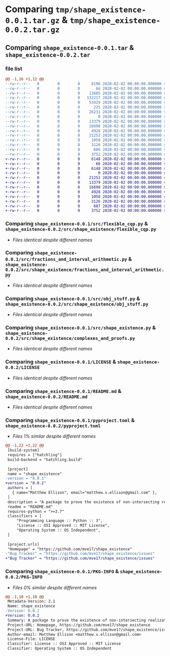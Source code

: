 # Comparing `tmp/shape_existence-0.0.1.tar.gz` & `tmp/shape_existence-0.0.2.tar.gz`

## Comparing `shape_existence-0.0.1.tar` & `shape_existence-0.0.2.tar`

### file list

```diff
@@ -1,16 +1,12 @@
--rw-r--r--   0        0        0     8196 2020-02-02 00:00:00.000000 shape_existence-0.0.1/.DS_Store
--rw-r--r--   0        0        0       66 2020-02-02 00:00:00.000000 shape_existence-0.0.1/.gitattributes
--rw-r--r--   0        0        0    13605 2020-02-02 00:00:00.000000 shape_existence-0.0.1/obj_files/345_triangle.obj
--rw-r--r--   0        0        0   132217 2020-02-02 00:00:00.000000 shape_existence-0.0.1/obj_files/icosahedron.obj
--rw-r--r--   0        0        0    53429 2020-02-02 00:00:00.000000 shape_existence-0.0.1/obj_files/octahedron.obj
--rw-r--r--   0        0        0      225 2020-02-02 00:00:00.000000 shape_existence-0.0.1/obj_files/shape_existence.mtl
--rw-r--r--   0        0        0    26231 2020-02-02 00:00:00.000000 shape_existence-0.0.1/obj_files/tetrahedron.obj
--rw-r--r--   0        0        0        0 2020-02-02 00:00:00.000000 shape_existence-0.0.1/src/__init__.py
--rw-r--r--   0        0        0    13379 2020-02-02 00:00:00.000000 shape_existence-0.0.1/src/flexible_cqp.py
--rw-r--r--   0        0        0    16698 2020-02-02 00:00:00.000000 shape_existence-0.0.1/src/fractions_and_interval_arithmetic.py
--rw-r--r--   0        0        0     4928 2020-02-02 00:00:00.000000 shape_existence-0.0.1/src/obj_stuff.py
--rw-r--r--   0        0        0    21252 2020-02-02 00:00:00.000000 shape_existence-0.0.1/src/shape_existence.py
--rw-r--r--   0        0        0     1058 2020-02-02 00:00:00.000000 shape_existence-0.0.1/LICENSE
--rw-r--r--   0        0        0     3126 2020-02-02 00:00:00.000000 shape_existence-0.0.1/README.md
--rw-r--r--   0        0        0      686 2020-02-02 00:00:00.000000 shape_existence-0.0.1/pyproject.toml
--rw-r--r--   0        0        0     3752 2020-02-02 00:00:00.000000 shape_existence-0.0.1/PKG-INFO
+-rw-r--r--   0        0        0     6148 2020-02-02 00:00:00.000000 shape_existence-0.0.2/.DS_Store
+-rw-r--r--   0        0        0       66 2020-02-02 00:00:00.000000 shape_existence-0.0.2/.gitattributes
+-rw-r--r--   0        0        0     6148 2020-02-02 00:00:00.000000 shape_existence-0.0.2/src/.DS_Store
+-rw-r--r--   0        0        0        0 2020-02-02 00:00:00.000000 shape_existence-0.0.2/src/shape_existence/__init__.py
+-rw-r--r--   0        0        0    21252 2020-02-02 00:00:00.000000 shape_existence-0.0.2/src/shape_existence/complexes_and_proofs.py
+-rw-r--r--   0        0        0    13379 2020-02-02 00:00:00.000000 shape_existence-0.0.2/src/shape_existence/flexible_cqp.py
+-rw-r--r--   0        0        0    16698 2020-02-02 00:00:00.000000 shape_existence-0.0.2/src/shape_existence/fractions_and_interval_arithmetic.py
+-rw-r--r--   0        0        0     4928 2020-02-02 00:00:00.000000 shape_existence-0.0.2/src/shape_existence/obj_stuff.py
+-rw-r--r--   0        0        0     1058 2020-02-02 00:00:00.000000 shape_existence-0.0.2/LICENSE
+-rw-r--r--   0        0        0     3126 2020-02-02 00:00:00.000000 shape_existence-0.0.2/README.md
+-rw-r--r--   0        0        0      687 2020-02-02 00:00:00.000000 shape_existence-0.0.2/pyproject.toml
+-rw-r--r--   0        0        0     3752 2020-02-02 00:00:00.000000 shape_existence-0.0.2/PKG-INFO
```

### Comparing `shape_existence-0.0.1/src/flexible_cqp.py` & `shape_existence-0.0.2/src/shape_existence/flexible_cqp.py`

 * *Files identical despite different names*

### Comparing `shape_existence-0.0.1/src/fractions_and_interval_arithmetic.py` & `shape_existence-0.0.2/src/shape_existence/fractions_and_interval_arithmetic.py`

 * *Files identical despite different names*

### Comparing `shape_existence-0.0.1/src/obj_stuff.py` & `shape_existence-0.0.2/src/shape_existence/obj_stuff.py`

 * *Files identical despite different names*

### Comparing `shape_existence-0.0.1/src/shape_existence.py` & `shape_existence-0.0.2/src/shape_existence/complexes_and_proofs.py`

 * *Files identical despite different names*

### Comparing `shape_existence-0.0.1/LICENSE` & `shape_existence-0.0.2/LICENSE`

 * *Files identical despite different names*

### Comparing `shape_existence-0.0.1/README.md` & `shape_existence-0.0.2/README.md`

 * *Files identical despite different names*

### Comparing `shape_existence-0.0.1/pyproject.toml` & `shape_existence-0.0.2/pyproject.toml`

 * *Files 1% similar despite different names*

```diff
@@ -1,22 +1,22 @@
 [build-system]
 requires = ["hatchling"]
 build-backend = "hatchling.build"
 
 [project]
 name = "shape_existence"
-version = "0.0.1"
+version = "0.0.2"
 authors = [
   { name="Matthew Ellison", email="matthew.v.ellison@gmail.com" },
 ]
 description = "A package to prove the existence of non-intersecting realizations of abstract simplicial complexes with specified edge lengths."
 readme = "README.md"
 requires-python = ">=3.7"
 classifiers = [
     "Programming Language :: Python :: 3",
     "License :: OSI Approved :: MIT License",
     "Operating System :: OS Independent",
 ]
 
 [project.urls]
 "Homepage" = "https://github.com/mve17/shape_existence"
-"Bug Tracker" = "https://github.com/mve17/shape_existence/issues"
+"Bug Tracker" = "https://github.com/mve17/shape_existence/issues"
```

### Comparing `shape_existence-0.0.1/PKG-INFO` & `shape_existence-0.0.2/PKG-INFO`

 * *Files 0% similar despite different names*

```diff
@@ -1,10 +1,10 @@
 Metadata-Version: 2.1
 Name: shape_existence
-Version: 0.0.1
+Version: 0.0.2
 Summary: A package to prove the existence of non-intersecting realizations of abstract simplicial complexes with specified edge lengths.
 Project-URL: Homepage, https://github.com/mve17/shape_existence
 Project-URL: Bug Tracker, https://github.com/mve17/shape_existence/issues
 Author-email: Matthew Ellison <matthew.v.ellison@gmail.com>
 License-File: LICENSE
 Classifier: License :: OSI Approved :: MIT License
 Classifier: Operating System :: OS Independent
```

